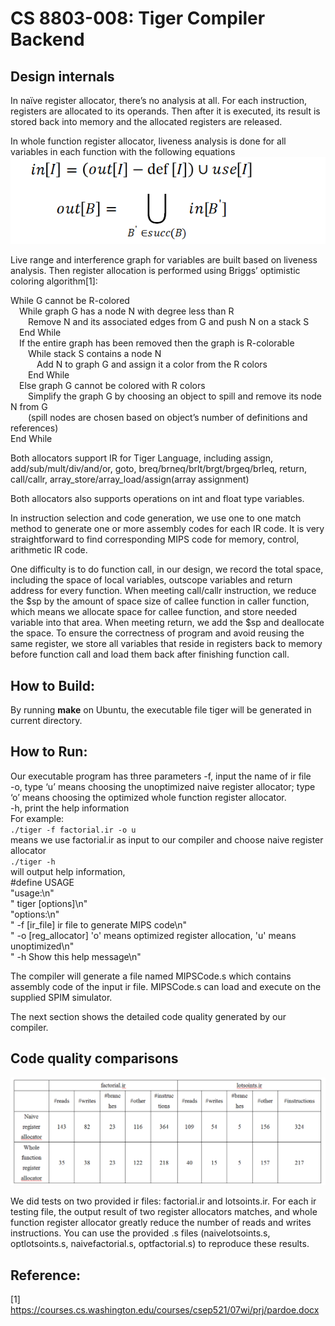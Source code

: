 # CS 8803-008: Tiger Compiler Backend

## Design internals
In naïve register allocator, there’s no analysis at all. For each instruction, registers are allocated to its operands. Then after it is executed, its result is stored back into memory and the allocated registers are released.

In whole function register allocator, liveness analysis is done for all variables in each function with the following equations
![avatar](equations.PNG)


Live range and interference graph for variables are built based on liveness analysis. Then register allocation is performed using Briggs’ optimistic coloring algorithm[1]:

While G cannot be R-colored  
&emsp;While graph G has a node N with degree less than R  
&emsp;&emsp;Remove N and its associated edges from G and push N on a stack S  
&emsp;End While   
&emsp;If the entire graph has been removed then the graph is R-colorable   
&emsp;&emsp;While stack S contains a node N   
&emsp;&emsp;&emsp;Add N to graph G and assign it a color from the R colors   
&emsp;&emsp;End While   
&emsp;Else graph G cannot be colored with R colors   
&emsp;&emsp;Simplify the graph G by choosing an object to spill and remove its node N from G   
&emsp;&emsp;(spill nodes are chosen based on object’s number of definitions and references)   
End While   


Both allocators support IR for Tiger Language, including assign, add/sub/mult/div/and/or, goto, breq/brneq/brlt/brgt/brgeq/brleq, return, call/callr, array_store/array_load/assign(array assignment)

Both allocators also supports operations on int and float type variables.

In instruction selection and code generation, we use one to one match method to generate one or more assembly codes for each IR code. It is very straightforward to find corresponding MIPS code for memory, control, arithmetic IR code. 

One difficulty is to do function call, in our design, we record the total space, including the space of local variables, outscope variables and return address for every function. When meeting call/callr instruction, we reduce the $sp by the amount of space size of callee function in caller function, which means we allocate space for callee function, and store needed variable into that area. When meeting return, we add the $sp and deallocate the space. To ensure the correctness of program and avoid reusing the same register, we store all variables that reside in registers back to memory before function call and load them back after finishing function call. 


## How to Build:
By running **make** on Ubuntu, the executable file tiger will be generated in current directory.

## How to Run:
Our executable program has three parameters
-f, input the name of ir file <br/> 
-o, type ‘u’ means choosing the unoptimized naive register allocator; type ‘o’ means choosing the optimized whole function register allocator. <br/> 
-h, print the help information <br/> 
For example: <br/> 
`./tiger -f factorial.ir -o u` <br/> 
means we use factorial.ir as input to our compiler and choose naive register allocator <br/> 
`./tiger -h`  <br/> 
will output help information, <br/> 
#define USAGE                <br/> 
"usage:\n"                    <br/> 
"  tiger [options]\n"       <br/> 
"options:\n"                    <br/> 
"  -f [ir_file]  ir file to generate MIPS code\n"     <br/> 
"  -o [reg_allocator]  'o' means optimized register allocation, 'u' means unoptimized\n"     <br/> 
"  -h              Show this help message\n" <br/> 

The compiler will generate a file named MIPSCode.s which contains assembly code of the input ir file. MIPSCode.s can load and execute on the supplied SPIM simulator. <br/> 

The next section shows the detailed code quality generated by our compiler. <br/> 





## Code quality comparisons
![avatar](codequality.PNG)


We did tests on two provided ir files: factorial.ir and lotsoints.ir. For each ir testing file, the output result of two register allocators matches, and whole function register allocator greatly reduce the number of reads and writes instructions. You can use the provided .s files (naivelotsoints.s, optlotsoints.s, naivefactorial.s, optfactorial.s) to reproduce these results. 



## Reference:
[1] https://courses.cs.washington.edu/courses/csep521/07wi/prj/pardoe.docx
